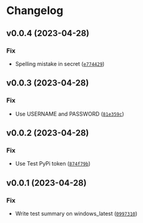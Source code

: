 # Changelog

<!--next-version-placeholder-->

## v0.0.4 (2023-04-28)
### Fix
* Spelling mistake in secret ([`e774429`](https://github.com/codecentric-oss/niceml/commit/e774429b6a7eb3b7d10dc23ab4a0ee0f6c96e944))

## v0.0.3 (2023-04-28)
### Fix
* Use USERNAME and PASSWORD ([`81e359c`](https://github.com/codecentric-oss/niceml/commit/81e359c59eb5ec0f1dd898240f060372f914614a))

## v0.0.2 (2023-04-28)
### Fix
* Use Test PyPi token ([`874f79b`](https://github.com/codecentric-oss/niceml/commit/874f79b911aef02303f5f80c0ee09023fd658d7f))

## v0.0.1 (2023-04-28)
### Fix
* Write test summary on windows_latest ([`0997310`](https://github.com/codecentric-oss/niceml/commit/09973101d3fe548b2907e4e3b4a3cb70d31163f8))
